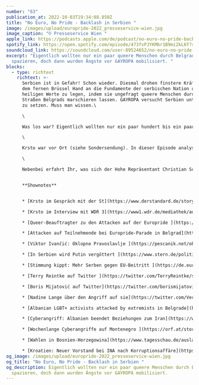 ```yaml
---
number: "63"
publication_at: 2022-10-03T19:34:08.850Z
title: "No Euro, No Pride - Backlash in Serbien "
image: /images/upload/europride-2022_presseservice-wien.jpg
image_caption: "© Presseservice Wien "
apple_link: https://podcasts.apple.com/de/podcast/no-euro-no-pride-backlash-in-serbien/id1170436903?i=1000581448920
spotify_link: https://open.spotify.com/episode/473fvPJYKMbr1B9mi2kL6T?si=dce1ad2b179d4a39
soundcloud_link: https://soundcloud.com/user-89524652/no-euro-no-pride-backlash-in-serbien?si=05e631aa1a094875b1b4796829c3cfbb&utm_source=clipboard&utm_medium=text&utm_campaign=social_sharing
excerpt: "Eigentlich wollten nur ein paar queere Menschen durch Belgrad
  spazieren, doch dann wurden Ängste vor GAYROPA mobilisiert. "
blocks:
  - type: richtext
    richtext: >-
      Serbien ist in Gefahr! Schon wieder. Diesmal drohen finstere Kräfte aus
      dem fernen Brüssel Hand an die Fundamente der serbischen Nation und ihrer
      heiligen Werte zu legen, indem sie ungefragt queere Menschen durch die
      Straßen Belgrads marschieren lassen. GAYROPA versucht Serbien unter Druck
      zu setzen. Muss man wissen.\

      \

      Was los war? Eigentlich wollten nur ein paar hundert bis ein paar Tausend queere Menschen die Europride in Belgrad abhalten. Doch weil die serbisch orthodoxe Kirche im Vorfeld ein Bedrohungsszenario sondergleichen aufbaute und die serbische Regierung ein absurdes Theater um die Erlaubnis für die Veranstaltung aufführte, wurde aus einer fröhlichen Veranstaltung ein (einseitiger) Kulturkampf von rechts.\

      \

      Krsto war vor Ort (siehe Sondersendung). In dieser Episode analysieren wir nochmal die Hintergründe der ganzen Debatte und schauen uns an, wer von der Hetze gegen die LGBTQ-Szene profitiert oder zu profitieren glaubt. Außerdem kommen Menschen zu Wort, die am Rande der Pride körperlich angegriffen wurden.\

      \

      Nebenbei erfahrt Ihr, was sich der Hohe Repräsentant Christian Schmidt jetzt wieder für Bosnien ausgedacht hat, weshalb wir über die vergangene Basketball-Europameisterschaft den Mantel des Schweigens hüllen und warum Bulgarien wieder in der Hand des "männlichsten Mann-Politikers" der Region liegt. 


      **Shownotes** 


      * [﻿K﻿rsto im Gespräch mit der St](https://www.derstandard.de/story/2000139209970/belgrader-europride-die-sicherheitslage-war-prekaer)andard ﻿

      * [K﻿rsto im Interview mit WDR 3](https://www1.wdr.de/mediathek/audio/wdr3/wdr3-kultur-am-mittag/audio-europride--in-serbien-nur-unter-polizeischutz-100.html) (Kultur am Mittag)

      * [Q﻿ueer-Beauftragter zu den Attacken auf der Europride ](https://www.tagesspiegel.de/gesellschaft/queerspiegel/queer-beauftragter-zu-den-attacken-auf-den-europride-das-krasseste-was-ich-jemals-in-sachen-csd-erlebt-habe-8660827.html)(Tagesspiegel) 

      * [Attacken auf Teilnehmende bei Europride-Parade in Belgrad](https://www.tagesspiegel.de/gesellschaft/queerspiegel/trotz-widerstand-der-behorden-europride-parade-marschiert-in-belgrad-8654599.html) (tagesspiegel) 

      * [Viktor Ivančić: Oklopno Pravoslavlje﻿ ](https://pescanik.net/oklopno-pravoslavlje/)(Peščanik)

      * [﻿I﻿n Serbien wird Putin vergöttert ](https://www.stern.de/politik/ausland/wladimir-putin--darum-vergoettert-serbien-den-russischen-praesidenten-32504940.html)(Stern) 

      * ﻿[Stimmung kippt: Mehr Serben gegen EU-Beitritt ](https://de.euronews.com/2022/04/21/stimmung-in-serbien-kippt-44-der-menschen-sind-gegen-eu-beitritt)(euronews)[](https://de.euronews.com/2022/04/21/stimmung-in-serbien-kippt-44-der-menschen-sind-gegen-eu-beitritt)

      * [T﻿erry Reintke auf Twitter ](https://twitter.com/TerryReintke/status/1571423954199355394)

      * [Boris Mijatović auf Twitter](https://twitter.com/borismijatovic/status/1571598025562152962)

      * [﻿N﻿adine Lange über den Angriff auf sie](https://twitter.com/VerpennteKatze/status/1571402789972066304) (Twitter) 

      * [Albanian LGBT+ activists attacked by extremists in Belgrade](https://euronews.al/en/balkans/2022/09/18/albanian-lgbt-activists-attacked-by-extremists-in-belgrade/) (euronews)

      * [C﻿yberangriff: Albanien beendet Beziehungen zum Iran](https://www.tagesschau.de/ausland/europa/albanien-iran-cyberangriff-101.html) (tagesschau) 

      * [﻿W﻿ochenlange Cyberangriffe auf Montenegro ](https://orf.at/stories/3284892/)(ORF)

      * [W﻿ahlen in Bosnien-Herzegowina](https://www.tagesschau.de/ausland/europa/wahl-bosnien-herzegowina-101.html) (tagesschau) 

      * [K﻿roatien: Neuer Vorstand bei INA nach Korruptionsaffäre](https://orf.at/stories/3287467/) (ORF)
og_image: /images/upload/europride-2022_presseservice-wien.jpg
og_title: "No Euro, No Pride - Backlash in Serbien "
og_description: Eigentlich wollten nur ein paar queere Menschen durch Belgrad
  spazieren, doch dann wurden Ängste vor GAYROPA mobilisiert.
---
```

